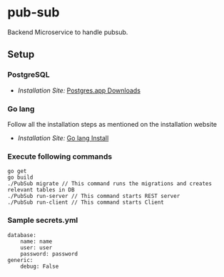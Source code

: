 # pub-sub

Backend Microservice to handle pubsub.

## Setup

### PostgreSQL
* *Installation Site:* [Postgres.app Downloads](https://postgresapp.com/downloads.html) 

### Go lang
Follow all the installation steps as mentioned on the installation website
* *Installation Site:* [Go lang Install](https://golang.org/doc/install)

### Execute following commands
```cassandraql
go get
go build
./PubSub migrate // This command runs the migrations and creates relevant tables in DB
./PubSub run-server // This command starts REST server
./PubSub run-client // This command starts Client
```

### Sample secrets.yml
```
database:
    name: name
    user: user
    password: password
generic:
    debug: False
```